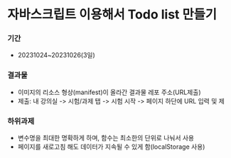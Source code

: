 # 자바스크립트 이용해서 Todo list 만들기
### 기간
- 20231024~20231026(3일)
### 결과물
- 이미지의 리소스 형상(manifest)이 올라간 결과물 레포 주소(URL제출)
- 제출: 내 강의실 -> 시험/과제 탭 -> 시험 시작 -> 페이지 하단에 URL 입력 및 제
### 하위과제
- 변수명을 최대한 명확하게 하며, 함수는 최소한의 단위로 나눠서 사용
- 페이지를 새로고침 해도 데이터가 지속될 수 있게 함(localStorage 사용)

